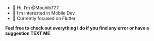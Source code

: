 - 👋 Hi, I’m @Mouhib777
- 👀 I’m interested in Mobile Dev
- 🌱 Currently focused on Flutter

**Feel free to check out everything I do if you find any error or have a suggestion TEXT ME**

<!---
Mouhib777/Mouhib777 is a ✨ special ✨ repository because its `README.md` (this file) appears on your GitHub profile.
You can click the Preview link to take a look at your changes.
--->
